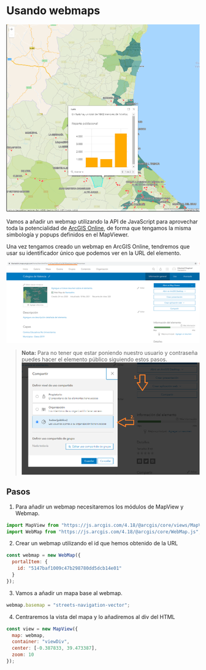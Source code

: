 # Usando webmaps

![webmap](img/Webmap.png)

Vamos a añadir un webmap utilizando la API de JavaScript para aprovechar toda la potencialidad de [ArcGIS Online](https://www.arcgis.com/home/index.html), de forma que tengamos la misma simbología y popups definidos en el MapViewer.

Una vez tengamos creado un webmap en ArcGIS Online, tendremos que usar su identificador único que podemos ver en la URL del elemento.

![id](img/webmapID.png)

> **Nota:** Para no tener que estar poniendo nuestro usuario y contraseña puedes hacer el elemento público siguiendo estos pasos.
> ![usoWebmap](img/webmapPublico.png)


## Pasos
1. Para añadir un webmap necesitaremos los módulos de MapView y Webmap.

```js
import MapView from "https://js.arcgis.com/4.18/@arcgis/core/views/MapView.js";
import WebMap from "https://js.arcgis.com/4.18/@arcgis/core/WebMap.js";
```

2. Crear un webmap utilizando el id que hemos obtenido de la URL

```js
const webmap = new WebMap({
  portalItem: {
    id: "5147baf1009c47b298780dd5dcb14e01"
  }
});
```

3. Vamos a añadir un mapa base al webmap.
```js
webmap.basemap = "streets-navigation-vector";
```

4. Centraremos la vista del mapa y lo añadiremos al div del HTML
```js
const view = new MapView({
  map: webmap,
  container: "viewDiv",
  center: [-0.387833, 39.473387],
  zoom: 10
});
```